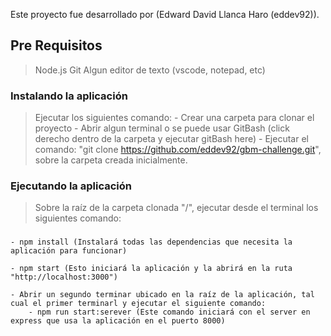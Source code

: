 Este proyecto fue desarrollado por (Edward David Llanca Haro (eddev92)).

## Pre Requisitos

> Node.js
> Git
> Algun editor de texto (vscode, notepad, etc)

### Instalando la aplicación

> Ejecutar los siguientes comando:
    - Crear una carpeta para clonar el proyecto
    - Abrir algun terminal o se puede usar GitBash (click derecho dentro de la carpeta y ejecutar gitBash here)
    - Ejecutar el comando: "git clone https://github.com/eddev92/gbm-challenge.git", sobre la carpeta creada inicialmente.
    
### Ejecutando la aplicación

> Sobre la raíz de la carpeta clonada "/", ejecutar desde el terminal los siguientes comando:
###
    - npm install (Instalará todas las dependencias que necesita la aplicación para funcionar)

    - npm start (Esto iniciará la aplicación y la abrirá en la ruta  "http://localhost:3000")

    - Abrir un segundo terminar ubicado en la raíz de la aplicación, tal cual el primer terminarl y ejecutar el siguiente comando:
        - npm run start:serever (Este comando iniciará con el server en express que usa la aplicación en el puerto 8000)


